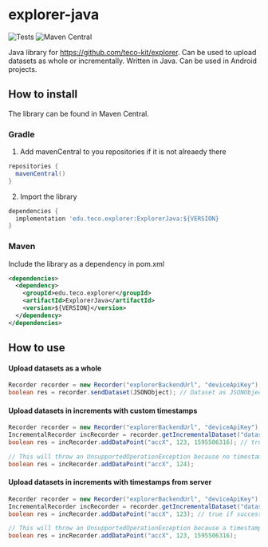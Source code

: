 # explorer-java
![Tests](https://github.com/teco-kit/explorer-android/actions/workflows/deploy.yml/badge.svg)
![Maven Central](https://img.shields.io/maven-central/v/edu.teco.explorer/ExplorerJava?color=%2348c653)

Java library for https://github.com/teco-kit/explorer. 
Can be used to upload datasets as whole or incrementally. 
Written in Java. Can be used in Android projects.

## How to install
The library can be found in Maven Central.

### Gradle
1. Add mavenCentral to you repositories if it is not alreaedy there
```gradle
repositories {
  mavenCentral()
}
```

2. Import the library
```gradle
dependencies {
  implementation 'edu.teco.explorer:ExplorerJava:${VERSION}
}
```

### Maven
Include the library as a dependency in pom.xml
```xml
<dependencies>
  <dependency>
    <groupId>edu.teco.explorer</groupId>
    <artifactId>ExplorerJava</artifactId>
    <version>${VERSION}</version>
  </dependency>
</dependencies>
```


## How to use

#### Upload datasets as a whole

```java
Recorder recorder = new Recorder("explorerBackendUrl", "deviceApiKey");
boolean res = recorder.sendDataset(JSONObject); // Dataset as JSONObject
```

#### Upload datasets in increments with custom timestamps

```java
Recorder recorder = new Recorder("explorerBackendUrl", "deviceApiKey");
IncrementalRecorder incRecorder = recorder.getIncrementalDataset("datasetName", false); // false to use custom timestamps
boolean res = incRecorder.addDataPoint("accX", 123, 1595506316); // true if successful, false if not.

// This will throw an UnsupportedOperationException because no timestamp was provided
boolean res = incRecorder.addDataPoint("accX", 124);
```

#### Upload datasets in increments with timestamps from server

```java
Recorder recorder = new Recorder("explorerBackendUrl", "deviceApiKey");
IncrementalRecorder incRecorder = recorder.getIncrementalDataset("datasetName", true); // true to use servertime
boolean res = incRecorder.addDataPoint("accX", 123); // true if successful, false if not

// This will throw an UnsupportedOperationException because a timestamp was provided
boolean res = incRecorder.addDataPoint("accX", 123, 1595506316); 
```
